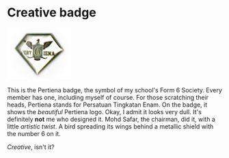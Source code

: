 Creative badge
===

![Pertiena badge, in the shape of a pentagon, showing the Pertiena logo.](/blog/images/photos/objects/pertiena_badge.jpg)

This is the Pertiena badge, the symbol of my school's Form 6 Society. Every member has one, including myself of course. For those scratching their heads, Pertiena stands for <span lang="ms" title="Form 6 Society">Persatuan Tingkatan Enam</span>. On the badge, it shows the *beautiful* Pertiena logo. Okay, I admit it looks very dull. It's definitely **not** me who designed it. Mohd Safar, the chairman, did it, with a little *artistic twist*. A bird spreading its wings behind a metallic shield with the number 6 on it.

*Creative*, isn't it?